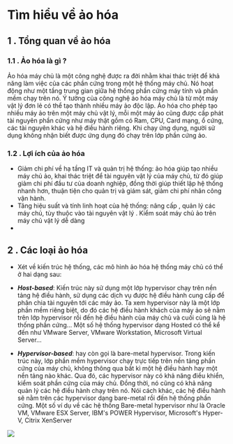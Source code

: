 # Tìm hiểu về ảo hóa

## 1 . Tổng quan về ảo hóa

### 1.1 . Ảo hóa là gì ?
Ảo hóa máy chủ là một công nghệ được ra đời nhằm khai thác triệt để khả năng làm việc của các phần cứng trong một hệ thống máy chủ. Nó hoạt động như một tầng trung gian giữa hệ thống phần cứng máy tính và phần mềm chạy trên nó. Ý tưởng của công nghệ ảo hóa máy chủ là từ một máy vật lý đơn lẻ có thể tạo thành nhiều máy ảo độc lập. Ảo hóa cho phép tạo nhiều máy ảo trên một máy chủ vật lý, mỗi một máy ảo cũng được cấp phát tài nguyên phần cứng như máy thật gồm có Ram, CPU, Card mạng, ổ cứng, các tài nguyên khác và hệ điều hành riêng. Khi chạy ứng dụng, người sử dụng không nhận biết được ứng dụng đó chạy trên lớp phần cứng ảo.
### 1.2 . Lợi ích  của ảo hóa 

-   Giảm chi phí về hạ tầng IT và quản trị hệ thống: ảo hóa giúp tạo nhiều máy chủ ảo, khai thác triệt để tài nguyên vật lý của máy chủ, từ đó giúp giảm chi phí đầu tư của doanh nghiệp, đồng thời giúp thiết lập hệ thống nhanh hơn, thuận tiện cho quản trị và giám sát, giảm chi phí nhân công vận hành.
-   Tăng hiệu suất và tính linh hoạt của hệ thống: nâng cấp , quản lý các máy chủ, tùy thuộc vào tài nguyên vật lý . Kiểm soát máy chủ ảo trên máy chủ vật lý dễ dàng
- 

## 2 . Các loại ảo hóa

- Xét về kiến trúc hệ thống, các mô hình ảo hóa hệ thống máy chủ có thể ở hai dạng sau:

- **_Host-based_**: Kiến trúc này sử dụng một lớp hypervisor chạy trên nền tảng hệ điều hành, sử dụng các dịch vụ được hệ điều hành cung cấp để phân chia tài nguyên tới các máy ảo. Ta xem hypervisor này là một lớp phần mềm riêng biệt, do đó các hệ điều hành khách của máy ảo sẽ nằm trên lớp hypervisor rồi đến hệ điều hành của máy chủ và cuối cùng là hệ thống phần cứng… Một số hệ thống hypervisor dạng Hosted có thể kể đến như VMware Server, VMware Workstation, Microsoft Virtual Server…

- **_Hypervisor-based_**: hay còn gọi là bare-metal hypervisor. Trong kiến trúc này, lớp phần mềm hypervisor chạy trực tiếp trên nền tảng phần cứng của máy chủ, không thông qua bất kì một hệ điều hành hay một nền tảng nào khác. Qua đó, các hypervisor này có khả năng điều khiển, kiểm soát phần cứng của máy chủ. Đồng thời, nó cũng có khả năng quản lý các hệ điều hành chạy trên nó. Nói cách khác, các hệ điều hành sẽ nằm trên các hypervisor dạng bare-metal rồi đến hệ thống phần cứng. Một số ví dụ về các hệ thống Bare-metal hypervisor như là Oracle VM, VMware ESX Server, IBM's POWER Hypervisor, Microsoft's Hyper-V, Citrix XenServer

[![](https://camo.githubusercontent.com/d155808dab5d325f6858af181d8058458100437f/687474703a2f2f692e696d6775722e636f6d2f783537487a52632e706e67)](https://camo.githubusercontent.com/d155808dab5d325f6858af181d8058458100437f/687474703a2f2f692e696d6775722e636f6d2f783537487a52632e706e67) 
